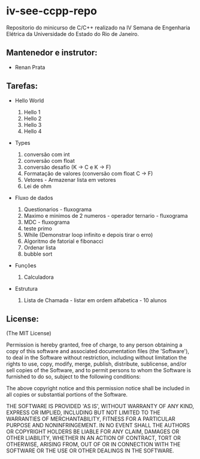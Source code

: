 iv-see-ccpp-repo
================

Repositorio do minicurso de C/C++ realizado na IV Semana de Engenharia Elétrica da Universidade do Estado do Rio de Janeiro.

Mantenedor e instrutor:
-----------
* Renan Prata

Tarefas:
-----------
* Hello World
	1. Hello 1
	2. Hello 2
	3. Hello 3
	4. Hello 4

* Types
	1. conversão com int
	2. conversão com float
	3. conversão desafio (K -> C e K -> F)
	4. Formatação de valores (conversão com float C -> F)
	5. Vetores - Armazenar lista em vetores
	6. Lei de ohm

* Fluxo de dados
	1. Questionarios - fluxograma
	2. Maximo e minimos de 2 numeros - operador ternario - fluxograma
	3. MDC - fluxograma
	4. teste primo
	5. While (Demonstrar loop infinito e depois tirar o erro)
	6. Algoritmo de fatorial e fibonacci
	7. Ordenar lista
	8. bubble sort

* Funções
	1. Calculadora

* Estrutura
	1. Lista de Chamada - listar em ordem alfabetica - 10 alunos

License:
-------

(The MIT License)

Permission is hereby granted, free of charge, to any person obtaining
a copy of this software and associated documentation files (the
'Software'), to deal in the Software without restriction, including
without limitation the rights to use, copy, modify, merge, publish,
distribute, sublicense, and/or sell copies of the Software, and to
permit persons to whom the Software is furnished to do so, subject to
the following conditions:

The above copyright notice and this permission notice shall be
included in all copies or substantial portions of the Software.

THE SOFTWARE IS PROVIDED 'AS IS', WITHOUT WARRANTY OF ANY KIND,
EXPRESS OR IMPLIED, INCLUDING BUT NOT LIMITED TO THE WARRANTIES OF
MERCHANTABILITY, FITNESS FOR A PARTICULAR PURPOSE AND NONINFRINGEMENT.
IN NO EVENT SHALL THE AUTHORS OR COPYRIGHT HOLDERS BE LIABLE FOR ANY
CLAIM, DAMAGES OR OTHER LIABILITY, WHETHER IN AN ACTION OF CONTRACT,
TORT OR OTHERWISE, ARISING FROM, OUT OF OR IN CONNECTION WITH THE
SOFTWARE OR THE USE OR OTHER DEALINGS IN THE SOFTWARE.

